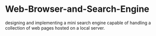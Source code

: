 # Web-Browser-and-Search-Engine
designing and implementing a mini search engine capable of handling a collection of web pages hosted on a local server.
